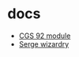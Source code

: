 # docs 
- [CGS 92 module](https://www.elby-designs.com/webtek/cgs/serge/cgs92/cgs92_ssg.html)
- [Serge wizardry](http://www.serge-fans.com/wiz_SSG1.htm)
